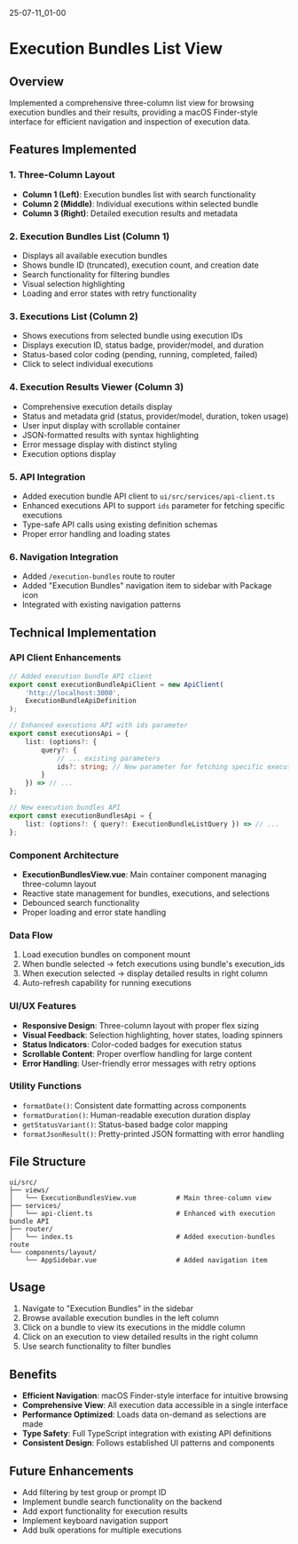 25-07-11_01-00

# Execution Bundles List View

## Overview
Implemented a comprehensive three-column list view for browsing execution bundles and their results, providing a macOS Finder-style interface for efficient navigation and inspection of execution data.

## Features Implemented

### 1. Three-Column Layout
- **Column 1 (Left)**: Execution bundles list with search functionality
- **Column 2 (Middle)**: Individual executions within selected bundle
- **Column 3 (Right)**: Detailed execution results and metadata

### 2. Execution Bundles List (Column 1)
- Displays all available execution bundles
- Shows bundle ID (truncated), execution count, and creation date
- Search functionality for filtering bundles
- Visual selection highlighting
- Loading and error states with retry functionality

### 3. Executions List (Column 2)
- Shows executions from selected bundle using execution IDs
- Displays execution ID, status badge, provider/model, and duration
- Status-based color coding (pending, running, completed, failed)
- Click to select individual executions

### 4. Execution Results Viewer (Column 3)
- Comprehensive execution details display
- Status and metadata grid (status, provider/model, duration, token usage)
- User input display with scrollable container
- JSON-formatted results with syntax highlighting
- Error message display with distinct styling
- Execution options display

### 5. API Integration
- Added execution bundle API client to `ui/src/services/api-client.ts`
- Enhanced executions API to support `ids` parameter for fetching specific executions
- Type-safe API calls using existing definition schemas
- Proper error handling and loading states

### 6. Navigation Integration
- Added `/execution-bundles` route to router
- Added "Execution Bundles" navigation item to sidebar with Package icon
- Integrated with existing navigation patterns

## Technical Implementation

### API Client Enhancements
```typescript
// Added execution bundle API client
export const executionBundleApiClient = new ApiClient(
    'http://localhost:3000',
    ExecutionBundleApiDefinition
);

// Enhanced executions API with ids parameter
export const executionsApi = {
    list: (options?: {
        query?: {
            // ... existing parameters
            ids?: string; // New parameter for fetching specific executions
        }
    }) => // ...
};

// New execution bundles API
export const executionBundlesApi = {
    list: (options?: { query?: ExecutionBundleListQuery }) => // ...
};
```

### Component Architecture
- **ExecutionBundlesView.vue**: Main container component managing three-column layout
- Reactive state management for bundles, executions, and selections
- Debounced search functionality
- Proper loading and error state handling

### Data Flow
1. Load execution bundles on component mount
2. When bundle selected → fetch executions using bundle's execution_ids
3. When execution selected → display detailed results in right column
4. Auto-refresh capability for running executions

### UI/UX Features
- **Responsive Design**: Three-column layout with proper flex sizing
- **Visual Feedback**: Selection highlighting, hover states, loading spinners
- **Status Indicators**: Color-coded badges for execution status
- **Scrollable Content**: Proper overflow handling for large content
- **Error Handling**: User-friendly error messages with retry options

### Utility Functions
- `formatDate()`: Consistent date formatting across components
- `formatDuration()`: Human-readable execution duration display
- `getStatusVariant()`: Status-based badge color mapping
- `formatJsonResult()`: Pretty-printed JSON formatting with error handling

## File Structure
```
ui/src/
├── views/
│   └── ExecutionBundlesView.vue          # Main three-column view
├── services/
│   └── api-client.ts                     # Enhanced with execution bundle API
├── router/
│   └── index.ts                          # Added execution-bundles route
└── components/layout/
    └── AppSidebar.vue                    # Added navigation item
```

## Usage
1. Navigate to "Execution Bundles" in the sidebar
2. Browse available execution bundles in the left column
3. Click on a bundle to view its executions in the middle column
4. Click on an execution to view detailed results in the right column
5. Use search functionality to filter bundles

## Benefits
- **Efficient Navigation**: macOS Finder-style interface for intuitive browsing
- **Comprehensive View**: All execution data accessible in a single interface
- **Performance Optimized**: Loads data on-demand as selections are made
- **Type Safety**: Full TypeScript integration with existing API definitions
- **Consistent Design**: Follows established UI patterns and components

## Future Enhancements
- Add filtering by test group or prompt ID
- Implement bundle search functionality on the backend
- Add export functionality for execution results
- Implement keyboard navigation support
- Add bulk operations for multiple executions
